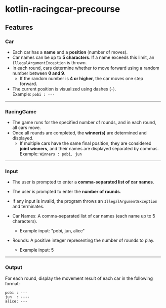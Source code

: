 # kotlin-racingcar-precourse

## Features

### Car

- Each car has a **name** and a **position** (number of moves).
- Car names can be up to **5 characters**. If a name exceeds this limit, an `IllegalArgumentException` is thrown.
- In each round, cars determine whether to move forward using a random number between **0 and 9**.
    - If the random number is **4 or higher**, the car moves one step forward.
- The current position is visualized using dashes (`-`).  
  Example: `pobi : ---`

---
    
### RacingGame

- The game runs for the specified number of rounds, and in each round, all cars move.
- Once all rounds are completed, the **winner(s)** are determined and displayed.
    - If multiple cars have the same final position, they are considered **joint winners**, and their names are displayed separated by commas.  
      Example: `Winners : pobi, jun`

---

### Input

- The user is prompted to enter a **comma-separated list of car names**.
- The user is prompted to enter the **number of rounds**.
- If any input is invalid, the program throws an `IllegalArgumentException` and terminates.

- Car Names: A comma-separated list of car names (each name up to 5 characters).
  - Example input: "pobi, jun, alice"
- Rounds: A positive integer representing the number of rounds to play.
  - Example input: 5

---

### Output
For each round, display the movement result of each car in the following format:
```
pobi : ---
jun  : ----
alice: ---
```

